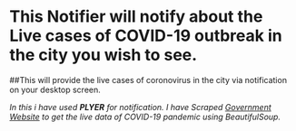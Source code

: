# This Notifier will notify about the Live cases of COVID-19 outbreak in the city you wish to see.
##This will provide the live cases of coronovirus in the city via notification on your desktop screen.

_In this i have used **PLYER** for notification._
_I have Scraped [Government Website](https://www.mohfw.gov.in/) to get the live data of COVID-19 pandemic using BeautifulSoup._ 

